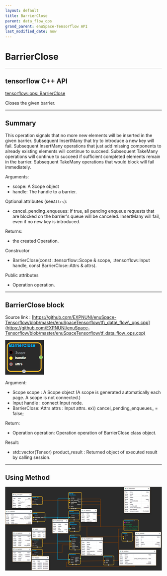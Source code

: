 ```yaml
--- 
layout: default 
title: BarrierClose 
parent: data_flow_ops 
grand_parent: enuSpace-Tensorflow API 
last_modified_date: now 
--- 
```


# BarrierClose

---

## tensorflow C++ API

[tensorflow::ops::BarrierClose](https://www.tensorflow.org/api_docs/cc/class/tensorflow/ops/barrier-close)

Closes the given barrier.

---

## Summary

This operation signals that no more new elements will be inserted in the given barrier. Subsequent InsertMany that try to introduce a new key will fail. Subsequent InsertMany operations that just add missing components to already existing elements will continue to succeed. Subsequent TakeMany operations will continue to succeed if sufficient completed elements remain in the barrier. Subsequent TakeMany operations that would block will fail immediately.

Arguments:

* scope: A Scope object
* handle: The handle to a barrier.

Optional attributes \(see`Attrs`\):

* cancel\_pending\_enqueues: If true, all pending enqueue requests that are blocked on the barrier's queue will be canceled. InsertMany will fail, even if no new key is introduced.

Returns:

* the created Operation.

Constructor

* BarrierClose\(const ::tensorflow::Scope & scope, ::tensorflow::Input handle, const BarrierClose::Attrs & attrs\).

Public attributes

* Operation operation.

---

## BarrierClose block

Source link : [https://github.com/EXPNUNI/enuSpace-Tensorflow/blob/master/enuSpaceTensorflow/tf\_data\_flow\_ops.cpp](https://github.com/EXPNUNI/enuSpace-Tensorflow/blob/master/enuSpaceTensorflow/tf_data_flow_ops.cpp)

![](../assets/dataflow_BarrierClose_Symbol.png)

Argument:

* Scope scope : A Scope object \(A scope is generated automatically each page. A scope is not connected.\)
* Input handle : connect Input node.
* BarrierClose::Attrs attrs : Input attrs. ex\\) cancel\_pending\_enqueues\_ = false;

Return:

* Operation operation: Operation operation of BarrierClose class object.

Result:

* std::vector\(Tensor\) product\_result : Returned object of executed result by calling session.

---

## Using Method

![](../assets/dataflow_BarrierClose_Method.png)

